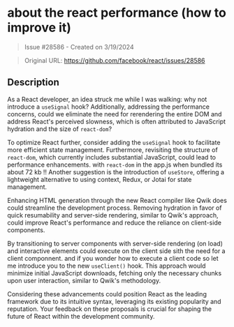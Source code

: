 # about the react performance (how to improve it)

> Issue #28586 - Created on 3/19/2024

> Original URL: https://github.com/facebook/react/issues/28586

## Description

As a React developer, an idea struck me while I was walking: why not introduce a `useSignal` hook? Additionally, addressing the performance concerns, could we eliminate the need for rerendering the entire DOM and address React's perceived slowness, which is often attributed to JavaScript hydration and the size of `react-dom`?

To optimize React further, consider adding the `useSignal` hook to facilitate more efficient state management. Furthermore, revisiting the structure of `react-dom`, which currently includes substantial JavaScript, could lead to performance enhancements.
with `react-dom` in the app.js when bundled its about 72 kb !!
Another suggestion is the introduction of `useStore`, offering a lightweight alternative to using context, Redux, or Jotai for state management.

Enhancing HTML generation through the new React compiler like Qwik does could streamline the development process.
Removing hydration in favor of quick resumability and server-side rendering, similar to Qwik's approach, could improve React's performance and reduce the reliance on client-side components.

By transitioning to server components with server-side rendering (on load) and interactive elements could execute on the client side sith the need for a client componnent.
and if you wonder how to execute a client code so let me introduce you to the new `useClient()` hook.
This approach would minimize initial JavaScript downloads, fetching only the necessary chunks upon user interaction, similar to Qwik's methodology.

Considering these advancements could position React as the leading framework due to its intuitive syntax, leveraging its existing popularity and reputation. Your feedback on these proposals is crucial for shaping the future of React within the development community.
